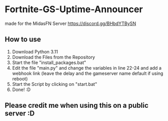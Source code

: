 # Fortnite-GS-Uptime-Announcer

 made for the MidasFN Server
 https://discord.gg/BHbdYTBySN

 ## How to use
 1. Download Python 3.11
 2. Download the Files from the Repository
 3. Start the file "install_packages.bat"
 4. Edit the file "main.py" and change the variables in line 22-24 and add a webhook link (leave the delay and the gameserver name default if using reboot)
 5. Start the Script by clicking on "start.bat"
 6. Done! :D

## Please credit me when using this on a public server :D
